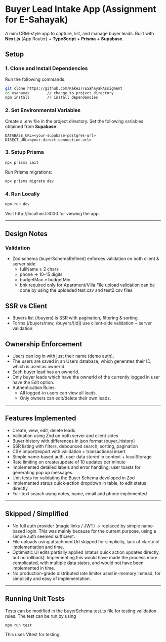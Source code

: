# Buyer Lead Intake App (Assignment for E-Sahayak)
A mini CRM-style app to capture, list, and manage buyer leads.
Built with **Next.js** (App Router) + **TypeScript** + **Prisma** + **Supabase**.

## Setup 
### 1. Clone and Install Dependencies
Run the following commands:
```bash
git clone https://github.com/Kake27/ESahayakAssigment
cd esahayak        // change to project directory
npm install        // install dependencies
```
### 2. Set Environmental Variables
Create a .env file in the project directory.
Set the following variables obtained from **Supabase**
```env
DATABASE_URL=<your-supabase-postgres-url>
DIRECT_URL=<your-direct-connection-url>
```
### 3. Setup Prisma
```bash
npx prisma init
```

Run Prisma migrations:
```bash
npx prisma migrate dev
```

### 4. Run Locally
```bash
npm run dev
```
Visit http://localhost:3000 for viewing the app.

---

## Design Notes
### Validation
- Zod schema (buyerSchemaRefined) enforces validation on both client & server side:
    - fullName ≥ 2 chars
    - phone → 10–15 digits
    - budgetMax ≥ budgetMin
    - bhk required only for Apartment/Villa
File upload validation can be done by using the uploaded test.csv and test2.csv files

## SSR vs Client
- Buyers list (/buyers) is SSR with pagination, filtering & sorting.
- Forms (/buyers/new, /buyers/[id]) use client-side validation + server validation.

## Ownership Enforcement
- Users can log in with just their name (demo auth).
- The users are saved in an Users database, which generates their ID, which is used as ownerId.
- Each buyer lead has an ownerId.
- Only buyer leads which have the ownerId of the currently logged in user have the Edit option.
- Authentication Rules:
    - All logged-in users can view all leads.
    - Only owners can edit/delete their own leads.
---

## Features Implemented
- Create, view, edit, delete leads
- Validation using Zod on both server and client sides
- Buyer history with differences in json format (buyer_history)
- SSR listing with filters, debounced search, sorting, pagination
- CSV import/export with validation + transactional insert
- Simple name-based auth, user data stored in context + localStorage
- Rate limiting on create/update of 10 updates per minute
- Implemented detailed labels and error handling; user toasts for generating pop up messages.
- Unit tests for validating the Buyer Schema developed in Zod
- Implemented status quick-action dropdown in table, to edit status directly
- Full-text search using notes, name, email and phone implemented
---

## Skipped / Simplified
- No full auth provider (magic links / JWT) → replaced by simple name-based login. This was mainly because for the current purpose, using a simple auth seemed sufficient.
- File uploads using attachmentUrl skipped for simplicity, lack of clarity of implementation and time.
- Optimistic UI edits partially applied (status quick action updates directly, but no rollback). Implementing this would have made the process more complicated, with multiple data states, and would not have been implemented in time.
- No production-grade distributed rate limiter used in-memory instead, for simplicity and easy of implementation.
---

## Running Unit Tests
Tests can be modified in the buyerSchema.test.ts file for testing validation rules.
The test can be run by using
```bash
npm run test
```
This uses Vitest for testing.


